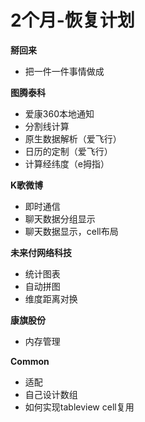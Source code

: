 # 2个月-恢复计划

**掰回来**

* 把一件一件事情做成

**图腾泰科**

* 爱康360本地通知
* 分割线计算
* 原生数据解析（爱飞行）
* 日历的定制（爱飞行）
* 计算经纬度（e拇指）

**K歌微博**

* 即时通信
* 聊天数据分组显示
* 聊天数据显示，cell布局

**未来付网络科技**

* 统计图表
* 自动拼图
* 维度距离对换

**康旗股份**

* 内存管理

**Common**

* 适配
* 自己设计数组
* 如何实现tableview cell复用

